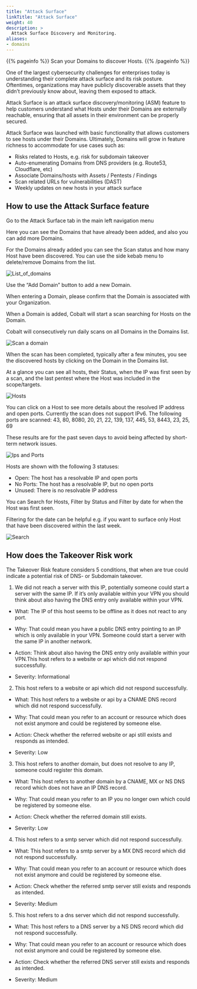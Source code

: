 ```yaml
---
title: "Attack Surface"
linkTitle: "Attack Surface"
weight: 40
description: >
  Attack Surface Discovery and Monitoring.
aliases:
- domains
---
```


{{% pageinfo %}}
Scan your Domains to discover Hosts.
{{% /pageinfo %}}

One of the largest cybersecurity challenges for enterprises today is understanding their complete attack surface and its risk posture. Oftentimes, organizations may have publicly discoverable assets that they didn’t previously know about, leaving them exposed to attack.

Attack Surface is an attack surface discovery/monitoring (ASM) feature to help customers understand what Hosts under their Domains are externally reachable, ensuring that all assets in their environment can be properly secured.

Attack Surface was launched with basic functionality that allows customers to see hosts under their Domains. Ultimately, Domains will grow in feature richness to accommodate for use cases such as:

- Risks related to Hosts, e.g. risk for subdomain takeover
- Auto-enumerating Domains from DNS providers (e.g. Route53, Cloudflare, etc)
- Associate Domains/hosts with Assets / Pentests / Findings
- Scan related URLs for vulnerabilities (DAST)
- Weekly updates on new hosts in your attack surface

## How to use the Attack Surface feature

Go to the Attack Surface tab in the main left navigation menu

Here you can see the Domains that have already been added, and also you can add more Domains.

For the Domains already added you can see the Scan status and how many Host have been discovered. You can use the side kebab menu to delete/remove Domains from the list.

![List_of_domains](/deepdive/listofdomains.png "List_of_domains")

Use the “Add Domain” button to add a new Domain.

When entering a Domain, please confirm that the Domain is associated with your Organization.

When a Domain is added, Cobalt will start a scan searching for Hosts on the Domain.

Cobalt will consecutively run daily scans on all Domains in the Domains list.

![Scan a domain](/deepdive/scanadomain.png "Scan a Domain")

When the scan has been completed, typically after a few minutes, you see the discovered hosts by clicking on the Domain in the Domains list.

At a glance you can see all hosts, their Status, when the IP was first seen by a scan, and the last pentest where the Host was included in the scope/targets.

![Hosts](/deepdive/hosts.png "List of Hosts")

You can click on a Host to see more details about the resolved IP address and open ports. Currently the scan does not support IPv6. The following ports are scanned: 43, 80, 8080, 20, 21, 22, 139, 137, 445, 53, 8443, 23, 25, 69

These results are for the past seven days to avoid being affected by short-term network issues.

![Ips and Ports](/deepdive/ipsandports.png "IPs and Ports")

Hosts are shown with the following 3 statuses:

- Open: The host has a resolvable IP and open ports
- No Ports: The host has a resolvable IP, but no open ports
- Unused: There is no resolvable IP address

You can Search for Hosts, Filter by Status and Filter by date for when the Host was first seen.

Filtering for the date can be helpful e.g. if you want to surface only Host that have been discovered within the last week.

![Search](/deepdive/search.png "Search")

## How does the Takeover Risk work

The Takeover Risk feature considers 5 conditions, that when are true could indicate a potential risk of DNS- or Subdomain takeover.

1.  We did not reach a server with this IP, potentially someone could start a server with the same IP. If it’s only available within your VPN you should think about also having the DNS entry only available within your VPN.

* What: The IP of this host seems to be offline as it does not react to any port.

* Why: That could mean you have a public DNS entry pointing to an IP which is only available in your VPN. Someone could start a server with the same IP in another network.

* Action: Think about also having the DNS entry only available within your VPN.This host refers to a website or api which did not respond successfully.

* Severity: Informational

2. This host refers to a website or api which did not respond successfully.

* What: This host refers to a website or api by a CNAME DNS record which did not respond successfully.

* Why: That could mean you refer to an account or resource which does not exist anymore and could be registered by someone else.

* Action: Check whether the referred website or api still exists and responds as intended.

* Severity: Low

3. This host refers to another domain, but does not resolve to any IP, someone could register this domain.

* What: This host refers to another domain by a CNAME, MX or NS DNS record which does not have an IP DNS record.

* Why: That could mean you refer to an IP you no longer own which could be registered by someone else.

* Action: Check whether the referred domain still exists.

* Severity: Low


4. This host refers to a smtp server which did not respond successfully.

* What: This host refers to a smtp server by a MX DNS record which did not respond successfully.

* Why: That could mean you refer to an account or resource which does not exist anymore and could be registered by someone else.

* Action: Check whether the referred smtp server still exists and responds as intended.

* Severity: Medium

5. This host refers to a dns server which did not respond successfully.

* What: This host refers to a DNS server by a NS DNS record which did not respond successfully.

* Why: That could mean you refer to an account or resource which does not exist anymore and could be registered by someone else.

* Action: Check whether the referred DNS server still exists and responds as intended.

* Severity: Medium

